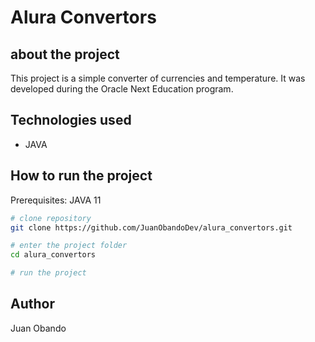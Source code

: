 # Alura Convertors

## about the project

This project is a simple converter of currencies and temperature. It was developed during the Oracle Next Education program.

## Technologies used

- JAVA

## How to run the project

Prerequisites: JAVA 11

```bash
# clone repository
git clone https://github.com/JuanObandoDev/alura_convertors.git

# enter the project folder
cd alura_convertors

# run the project
```

## Author

Juan Obando
